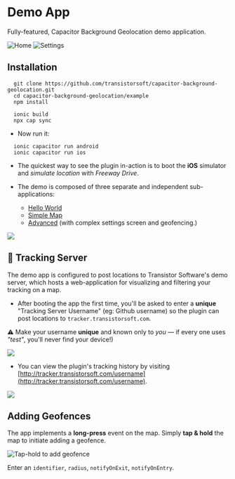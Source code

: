# Demo App

Fully-featured, Capacitor Background Geolocation demo application.

![Home](https://dl.dropboxusercontent.com/s/byaayezphkwn36h/home-framed-350.png?dl=1)
![Settings](https://dl.dropboxusercontent.com/s/8lvnpp0gowitagq/settings-framed-350.png?dl=1)

## Installation

```console
  git clone https://github.com/transistorsoft/capacitor-background-geolocation.git
  cd capacitor-background-geolocation/example
  npm install

  ionic build
  npx cap sync
```

- Now run it:

```console
  ionic capacitor run android
  ionic capacitor run ios
```

- The quickest way to see the plugin in-action is to boot the **iOS** simulator and *simulate location* with *Freeway Drive*.

- The demo is composed of three separate and independent sub-applications:
	- [Hello World](./src/app/hello-world/hello-world.page.ts)
	- [Simple Map](./src/app/simple-map/simple-map.page.ts)
	- [Advanced](./src/app/advanced/advanced.page.ts) (with complex settings screen and geofencing.)

![](https://dl.dropboxusercontent.com/s/w87uylrgij9kd7r/ionic-demo-home.png?dl=1)

## :large_blue_diamond: Tracking Server

The demo app is configured to post locations to Transistor Software's demo server, which hosts a web-application for visualizing and filtering your tracking on a map.

- After booting the app the first time, you'll be asked to enter a **unique** "Tracking Server Username" (eg: Github username) so the plugin can post locations to `tracker.transistorsoft.com`.

:warning: Make your username **unique** and known only to *you* &mdash; if every one uses *"test"*, you'll never find your device!)

![](https://dl.dropboxusercontent.com/s/yhb311q5shxri36/ionic-demo-username.png?dl=1)

- You can view the plugin's tracking history by visiting [http://tracker.transistorsoft.com/username](http://tracker.transistorsoft.com/username).

![](https://dl.dropboxusercontent.com/s/1a4far51w70rjvj/Screenshot%202017-08-16%2011.34.43.png?dl=1)

## Adding Geofences

The app implements a **long-press** event on the map.  Simply **tap & hold** the map to initiate adding a geofence.

![Tap-hold to add geofence](https://dl.dropboxusercontent.com/s/9qif3rvznwkbphd/Screenshot%202015-06-06%2017.12.41.png?dl=1)

Enter an `identifier`, `radius`, `notifyOnExit`, `notifyOnEntry`.

